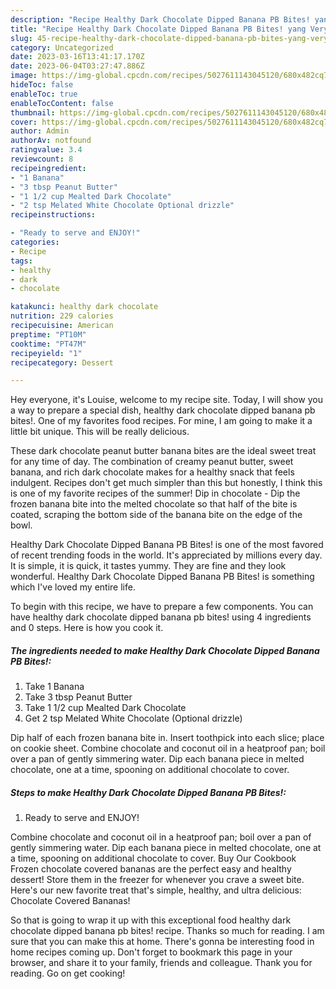 ```yaml
---
description: "Recipe Healthy Dark Chocolate Dipped Banana PB Bites! yang Very Delicious}"
title: "Recipe Healthy Dark Chocolate Dipped Banana PB Bites! yang Very Delicious}"
slug: 45-recipe-healthy-dark-chocolate-dipped-banana-pb-bites-yang-very-delicious
category: Uncategorized
date: 2023-03-16T13:41:17.170Z
date: 2023-06-04T03:27:47.886Z
image: https://img-global.cpcdn.com/recipes/5027611143045120/680x482cq70/healthy-dark-chocolate-dipped-banana-pb-bites-recipe-main-photo.jpg
hideToc: false
enableToc: true
enableTocContent: false
thumbnail: https://img-global.cpcdn.com/recipes/5027611143045120/680x482cq70/healthy-dark-chocolate-dipped-banana-pb-bites-recipe-main-photo.jpg
cover: https://img-global.cpcdn.com/recipes/5027611143045120/680x482cq70/healthy-dark-chocolate-dipped-banana-pb-bites-recipe-main-photo.jpg
author: Admin
authorAv: notfound
ratingvalue: 3.4
reviewcount: 8
recipeingredient:
- "1 Banana"
- "3 tbsp Peanut Butter"
- "1 1/2 cup Mealted Dark Chocolate"
- "2 tsp Melated White Chocolate Optional drizzle"
recipeinstructions:

- "Ready to serve and ENJOY!"
categories:
- Recipe
tags:
- healthy
- dark
- chocolate

katakunci: healthy dark chocolate 
nutrition: 229 calories
recipecuisine: American
preptime: "PT10M"
cooktime: "PT47M"
recipeyield: "1"
recipecategory: Dessert

---
```



Hey everyone, it's Louise, welcome to my recipe site. Today, I will show you a way to prepare a special dish, healthy dark chocolate dipped banana pb bites!. One of my favorites food recipes. For mine, I am going to make it a little bit unique. This will be really delicious.

These dark chocolate peanut butter banana bites are the ideal sweet treat for any time of day. The combination of creamy peanut butter, sweet banana, and rich dark chocolate makes for a healthy snack that feels indulgent. Recipes don&#39;t get much simpler than this but honestly, I think this is one of my favorite recipes of the summer! Dip in chocolate - Dip the frozen banana bite into the melted chocolate so that half of the bite is coated, scraping the bottom side of the banana bite on the edge of the bowl.

Healthy Dark Chocolate Dipped Banana PB Bites! is one of the most favored of recent trending foods in the world. It's appreciated by millions every day. It is simple, it is quick, it tastes yummy. They are fine and they look wonderful. Healthy Dark Chocolate Dipped Banana PB Bites! is something which I've loved my entire life.


To begin with this recipe, we have to prepare a few components. You can have healthy dark chocolate dipped banana pb bites! using 4 ingredients and 0 steps. Here is how you cook it.

<!--inarticleads1-->

##### The ingredients needed to make Healthy Dark Chocolate Dipped Banana PB Bites!:

1. Take 1 Banana
1. Take 3 tbsp Peanut Butter
1. Take 1 1/2 cup Mealted Dark Chocolate
1. Get 2 tsp Melated White Chocolate (Optional drizzle)


Dip half of each frozen banana bite in. Insert toothpick into each slice; place on cookie sheet. Combine chocolate and coconut oil in a heatproof pan; boil over a pan of gently simmering water. Dip each banana piece in melted chocolate, one at a time, spooning on additional chocolate to cover. 

<!--inarticleads2-->

##### Steps to make Healthy Dark Chocolate Dipped Banana PB Bites!:


1. Ready to serve and ENJOY!

Combine chocolate and coconut oil in a heatproof pan; boil over a pan of gently simmering water. Dip each banana piece in melted chocolate, one at a time, spooning on additional chocolate to cover. Buy Our Cookbook Frozen chocolate covered bananas are the perfect easy and healthy dessert! Store them in the freezer for whenever you crave a sweet bite. Here&#39;s our new favorite treat that&#39;s simple, healthy, and ultra delicious: Chocolate Covered Bananas! 

So that is going to wrap it up with this exceptional food healthy dark chocolate dipped banana pb bites! recipe. Thanks so much for reading. I am sure that you can make this at home. There's gonna be interesting food in home recipes coming up. Don't forget to bookmark this page in your browser, and share it to your family, friends and colleague. Thank you for reading. Go on get cooking!
